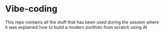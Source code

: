# Vibe-coding
This repo contains all the stuff that has been used during the session where it was explained how to build a modern portfolio from scratch using AI
